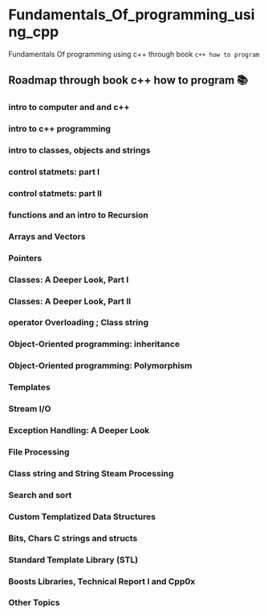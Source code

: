 # Fundamentals_Of_programming_using_cpp
Fundamentals Of programming using c++ through book `c++ how to program`
## Roadmap through book c++ how to program :books:

### intro to computer and and c++
### intro to c++ programming
### intro to classes, objects and strings
### control statmets: part I
### control statmets: part II
### functions and an intro to Recursion
### Arrays and Vectors
### Pointers
### Classes: A Deeper Look, Part I
### Classes: A Deeper Look, Part II
### operator Overloading ; Class string
### Object-Oriented programming: inheritance
### Object-Oriented programming: Polymorphism
### Templates
### Stream I/O
### Exception Handling: A Deeper Look
### File Processing
### Class string and String Steam Processing
### Search and sort
### Custom Templatized Data Structures
### Bits, Chars C strings and structs
### Standard Template Library (STL)
### Boosts Libraries, Technical Report I and Cpp0x
### Other Topics


